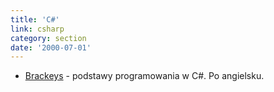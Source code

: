 ```yaml
---
title: 'C#'
link: csharp
category: section
date: '2000-07-01'
---
```


*   [Brackeys](https://www.youtube.com/channel/UCYbK_tjZ2OrIZFBvU6CCMiA) - podstawy programowania w C#. Po angielsku.
